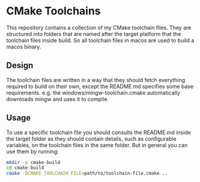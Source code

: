 # CMake Toolchains
This repository contains a collection of my CMake toolchain files. They are structured into folders that are named after the target platform that the toolchain files inside build. So all toolchain files in macos are used to build a macos binary.

## Design
The toolchain files are written in a way that they should fetch everything required to build on their own, except the README.md specifies some base requirements. e.g. the windows/mingw-toolchain.cmake automatically downloads mingw and uses it to compile. 

## Usage
To use a specific toolchain file you should consults the README.md inside the target folder as they should contain details, such as configurable variables, on the toolchain files in the same folder. But in general you can use them by running:
```bash
mkdir -p cmake-build
cd cmake-build
cmake -DCMAKE_TOOLCHAIN_FILE=path/to/toolchain-file.cmake ..
```
